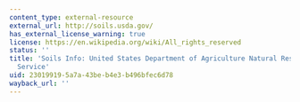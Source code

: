 ```yaml
---
content_type: external-resource
external_url: http://soils.usda.gov/
has_external_license_warning: true
license: https://en.wikipedia.org/wiki/All_rights_reserved
status: ''
title: 'Soils Info: United States Department of Agriculture Natural Resources Conservation
  Service'
uid: 23019919-5a7a-43be-b4e3-b496bfec6d78
wayback_url: ''
---
```

